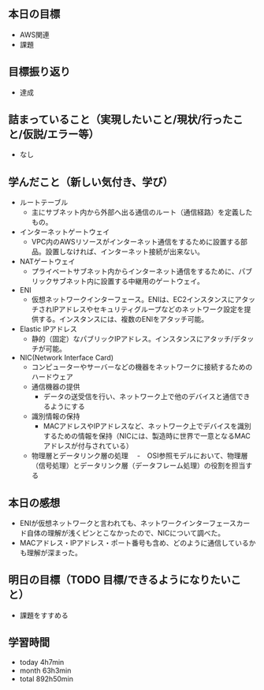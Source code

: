 ## 本日の目標
- AWS関連
- 課題

## 目標振り返り
- 達成

## 詰まっていること（実現したいこと/現状/行ったこと/仮説/エラー等）
- なし

## 学んだこと（新しい気付き、学び）
- ルートテーブル
  - 主にサブネット内から外部へ出る通信のルート（通信経路）を定義したもの。
- インターネットゲートウェイ
  - VPC内のAWSリソースがインターネット通信をするために設置する部品。設置しなければ、インターネット接続が出来ない。
- NATゲートウェイ
  - プライベートサブネット内からインターネット通信をするために、パブリックサブネット内に設置する中継用のゲートウェイ。
- ENI
  - 仮想ネットワークインターフェース。ENIは、EC2インスタンスにアタッチされIPアドレスやセキュリティグループなどのネットワーク設定を提供する。インスタンスには、複数のENIをアタッチ可能。
- Elastic IPアドレス
  - 静的（固定）なパブリックIPアドレス。インスタンスにアタッチ/デタッチが可能。
- NIC(Network Interface Card)
  - コンピューターやサーバーなどの機器をネットワークに接続するためのハードウェア
  - 通信機器の提供
    - データの送受信を行い、ネットワーク上で他のデバイスと通信できるようにする　 
  - 識別情報の保持
    - MACアドレスやIPアドレスなど、ネットワーク上でデバイスを識別するための情報を保持（NICには、製造時に世界で一意となるMACアドレスが付与されている） 
  - 物理層とデータリンク層の処理
  　-　OSI参照モデルにおいて、物理層（信号処理）とデータリンク層（データフレーム処理）の役割を担当する
 
## 本日の感想
- ENIが仮想ネットワークと言われても、ネットワークインターフェースカード自体の理解が浅くピンとこなかったので、NICについて調べた。
- MACアドレス・IPアドレス・ポート番号も含め、どのように通信しているかも理解が深まった。

## 明日の目標（TODO 目標/できるようになりたいこと）
- 課題をすすめる

## 学習時間
- today 4h7min
- month 63h3min
- total 892h50min
